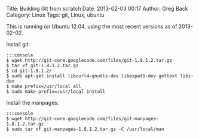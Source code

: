 Title: Building Git from scratch
Date: 2013-02-03 00:17
Author: Greg Back
Category: Linux
Tags: git, Linux, ubuntu

This is running on Ubuntu 12.04, using the most recent versions as of
2013-02-02.

Install git:

    :::console
    $ wget http://git-core.googlecode.com/files/git-1.8.1.2.tar.gz
    $ tar xf git-1.8.1.2.tar.gz
    $ cd git-1.8.1.2/
    $ sudo apt-get install libcurl4-gnutls-dev libexpat1-dev gettext libz-dev
    $ make prefix=/usr/local all
    $ sudo make prefix=/usr/local install


Install the manpages:

    :::console
    $ wget http://git-core.googlecode.com/files/git-manpages-1.8.1.2.tar.gz
    $ sudo tar xf git-manpages-1.8.1.2.tar.gz -C /usr/local/man


